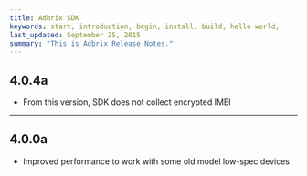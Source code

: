 ```yaml
---
title: Adbrix SDK
keywords: start, introduction, begin, install, build, hello world,
last_updated: September 25, 2015
summary: "This is Adbrix Release Notes."
---
```


## 4.0.4a
* From this version, SDK does not collect encrypted IMEI

---

## 4.0.0a
* Improved performance to work with some old model low-spec devices